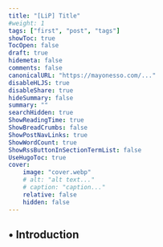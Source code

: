 ```yaml
---
title: "[LiP] Title"
#weight: 1
tags: ["first", "post", "tags"]
showToc: true
TocOpen: false
draft: true
hidemeta: false
comments: false
canonicalURL: "https://mayonesso.com/..."
disableHLJS: true
disableShare: true
hideSummary: false
summary: ""
searchHidden: true
ShowReadingTime: true
ShowBreadCrumbs: false
ShowPostNavLinks: true
ShowWordCount: true
ShowRssButtonInSectionTermList: false
UseHugoToc: true
cover:
    image: "cover.webp"
    # alt: "alt text..."
    # caption: "caption..."
    relative: false
    hidden: false
---
```


## • Introduction
